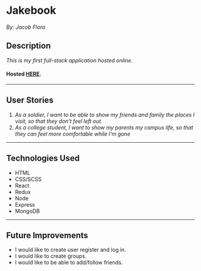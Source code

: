 # Jakebook
*By: Jacob Flora*
## Description
*This is my first full-stack application hosted online.*
#### Hosted [HERE]( place-hosting-url-here "Jakebook").
___
## User Stories
1. *As a soldier, I want to be able to show my friends and family the places I visit, so that they don't feel left out.*
2. *As a college student, I want to show my parents my campus life, so that they can feel more comfortable while I'm gone*
___
## Technologies Used
* HTML
* CSS/SCSS
* React
* Redux
* Node
* Express
* MongoDB
___
## Future Improvements
* I would like to create user register and log in.
* I would like to create groups.
* I would like to be able to add/follow friends.

